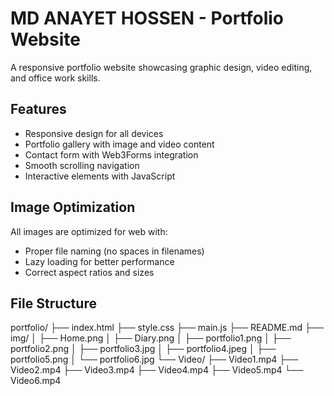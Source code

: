 # MD ANAYET HOSSEN - Portfolio Website

A responsive portfolio website showcasing graphic design, video editing, and office work skills.

## Features

- Responsive design for all devices
- Portfolio gallery with image and video content
- Contact form with Web3Forms integration
- Smooth scrolling navigation
- Interactive elements with JavaScript

## Image Optimization

All images are optimized for web with:
- Proper file naming (no spaces in filenames)
- Lazy loading for better performance
- Correct aspect ratios and sizes

## File Structure
portfolio/
├── index.html
├── style.css
├── main.js
├── README.md
├── img/
│ ├── Home.png
│ ├── Diary.png
│ ├── portfolio1.png
│ ├── portfolio2.png
│ ├── portfolio3.jpg
│ ├── portfolio4.jpeg
│ ├── portfolio5.png
│ └── portfolio6.jpg
└── Video/
├── Video1.mp4
├── Video2.mp4
├── Video3.mp4
├── Video4.mp4
├── Video5.mp4
└── Video6.mp4